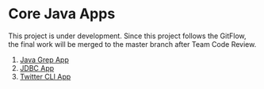 # Core Java Apps
This project is under development. Since this project follows the GitFlow, the final work will be merged to the master branch after Team Code Review.

1. [Java Grep App](./grep)
2. [JDBC App](./jdbc)
3. [Twitter CLI App](./twitter)
